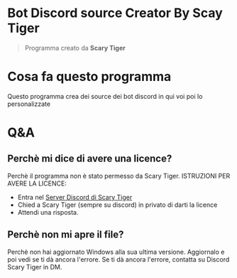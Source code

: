 # Bot Discord source Creator By Scay Tiger
> Programma creato da **Scary Tiger**

# Cosa fa questo programma

Questo programma crea dei source dei bot discord in qui voi poi lo personalizzate


# Q&A

## Perchè mi dice di avere una licence?
Perchè il programma non è stato permesso da Scary Tiger. 
ISTRUZIONI PER AVERE LA LICENCE:

- Entra nel [Server Discord di Scary Tiger](https://discord.gg/GKP49SR)
- Chied a Scary Tiger (sempre su discord) in privato di darti la licence
- Attendi una risposta.

## Perchè non mi apre il file?

Perchè non hai aggiornato Windows alla sua ultima versione. Aggiornalo e poi vedi se ti dà ancora l'errore.
Se ti dà ancora l'errore, contatta su Discord Scary Tiger in DM.

